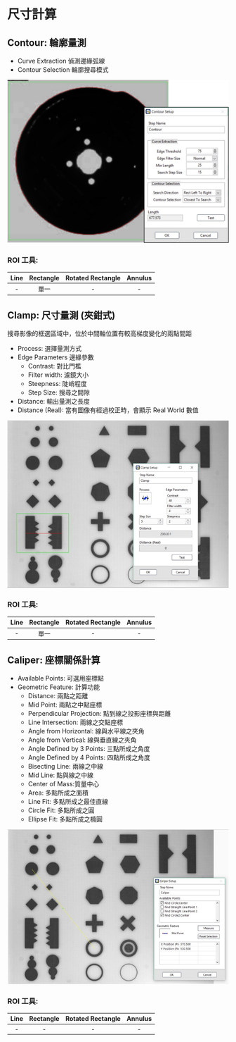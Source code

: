 # 尺寸計算

## Contour: 輪廓量測

* Curve Extraction 偵測邊緣弧線 
* Contour Selection 輪廓搜尋模式

![](../../.gitbook/assets/tu-pian-15.png)

### ROI 工具:

| Line | Rectangle | Rotated Rectangle | Annulus |
| :---: | :---: | :---: | :---: |
| - | 單一 | - | - |

## Clamp: 尺寸量測 \(夾鉗式\)

搜尋影像的框選區域中，位於中間軸位置有較高梯度變化的兩點間距

* Process: 選擇量測方式
* Edge Parameters 邊緣參數
  * Contrast: 對比門檻
  * Filter width: 濾鏡大小
  * Steepness: 陡峭程度
  * Step Size: 搜尋之間隙
* Distance: 輸出量測之長度
* Distance \(Real\): 當有圖像有經過校正時，會顯示 Real World 數值

![](../../.gitbook/assets/tu-pian-23.jpg)

### ROI 工具:

| Line | Rectangle | Rotated Rectangle | Annulus |
| :---: | :---: | :---: | :---: |
| - | 單一 | - | - |

## Caliper: 座標關係計算

* Available Points: 可選用座標點
* Geometric Feature: 計算功能
  * Distance: 兩點之距離
  * Mid Point: 兩點之中點座標
  * Perpendicular Projection: 點到線之投影座標與距離
  * Line Intersection: 兩線之交點座標
  * Angle from Horizontal: 線與水平線之夾角
  * Angle from Vertical: 線與垂直線之夾角
  * Angle Defined by 3 Points: 三點所成之角度
  * Angle Defined by 4 Points: 四點所成之角度
  * Bisecting Line: 兩線之中線
  * Mid Line: 點與線之中線
  * Center of Mass:質量中心
  * Area: 多點所成之面積
  * Line Fit: 多點所成之最佳直線
  * Circle Fit: 多點所成之圓
  * Ellipse Fit: 多點所成之橢圓

![](../../.gitbook/assets/tu-pian-25.jpg)

### ROI 工具:

| Line | Rectangle | Rotated Rectangle | Annulus |
| :---: | :---: | :---: | :---: |
| - | - | - | - |

